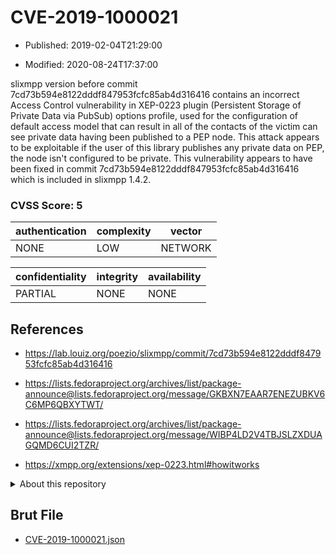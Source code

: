 # CVE-2019-1000021

- Published: 2019-02-04T21:29:00

- Modified: 2020-08-24T17:37:00

slixmpp version before commit 7cd73b594e8122dddf847953fcfc85ab4d316416 contains an incorrect Access Control vulnerability in XEP-0223 plugin (Persistent Storage of Private Data via PubSub) options profile, used for the configuration of default access model that can result in all of the contacts of the victim can see private data having been published to a PEP node. This attack appears to be exploitable if the user of this library publishes any private data on PEP, the node isn't configured to be private. This vulnerability appears to have been fixed in commit 7cd73b594e8122dddf847953fcfc85ab4d316416 which is included in slixmpp 1.4.2.

### CVSS Score: **5**

| authentication | complexity | vector |
| --- | --- | --- |
| NONE | LOW | NETWORK |

| confidentiality | integrity | availability |
| --- | --- | --- |
| PARTIAL | NONE | NONE |

## References

* https://lab.louiz.org/poezio/slixmpp/commit/7cd73b594e8122dddf847953fcfc85ab4d316416

* https://lists.fedoraproject.org/archives/list/package-announce@lists.fedoraproject.org/message/GKBXN7EAAR7ENEZUBKV6C6MP6QBXYTWT/

* https://lists.fedoraproject.org/archives/list/package-announce@lists.fedoraproject.org/message/WIBP4LD2V4TBJSLZXDUAGQMD6CUI2TZR/

* https://xmpp.org/extensions/xep-0223.html#howitworks

<details>
<summary>About this repository</summary> 

  This repository is part of the project [Live Hack CVE](https://github.com/Live-Hack-CVE). Main website can be found [www.live-hack.org](https://www.live-hack.org) 
  
  Made by [Sn0wAlice](https://github.com/Sn0wAlice) for the people that care about security and need to have a feed of the latest CVEs. Hope you enjoy it, don't forget to star the repo and follow me on [Twitter](https://twitter.com/Sn0wAlice) and [Github](https://github.com/Sn0wAlice). And that is my [personnal website](https://www.alice-snow.me/)

  - [Home Page](https://github.com/Live-Hack-CVE)
  - [Framework](https://github.com/Live-Hack-CVE/cve-framework)
  - [CVE database](https://github.com/Live-Hack-CVE/full_database)
  - [Changelog](https://github.com/Live-Hack-CVE/Changelog)
</details>

## Brut File

* [CVE-2019-1000021.json](https://raw.githubusercontent.com/Live-Hack-CVE/full_database/main/cves/2019/CVE-2019-1000021.json)

